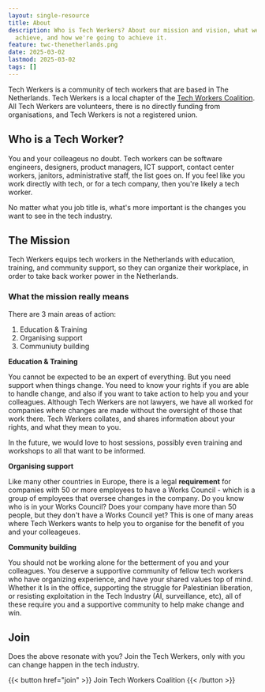 ```yaml
---
layout: single-resource
title: About
description: Who is Tech Werkers? About our mission and vision, what we want to
  achieve, and how we're going to achieve it.
feature: twc-thenetherlands.png
date: 2025-03-02
lastmod: 2025-03-02
tags: []
---
```


Tech Werkers is a community of tech workers that are based in The Netherlands. Tech Werkers is a local chapter of the [Tech Workers Coalition](https://techworkerscoalition.org/). All Tech Werkers are volunteers, there is no directly funding from organisations, and Tech Werkers is not a registered union.

## Who is a Tech Worker?

You and your colleageus no doubt. Tech workers can be software engineers, designers, product managers, ICT support, contact center workers, janitors, administrative staff, the list goes on. If you feel like you work directly with tech, or for a tech company, then you're likely a tech worker.

No matter what you job title is, what's more important is the changes you want to see in the tech industry.

## The Mission 

Tech Werkers equips tech workers in the Netherlands with education, training, and community support, so they can organize their workplace, in order to take back worker power in the Netherlands.

### What the mission really means

There are 3 main areas of action:

1. Education & Training
2. Organising support
3. Communiuty building

**Education & Training**

You cannot be expected to be an expert of everything. But you need support when things change. You need to know your rights if you are able to handle change, and also if you want to take action to help you and your colleagues. Although Tech Werkers are not lawyers, we have all worked for companies where changes are made without the oversight of those that work there. Tech Werkers collates, and shares information about your rights, and what they mean to you.

In the future, we would love to host sessions, possibly even training and workshops to all that want to be informed.

**Organising support**

Like many other countries in Europe, there is a legal __requirement__ for companies with 50 or more employees to have a Works Council - which is a group of employees that oversee changes in the company. Do you know who is in your Works Council? Does your company have more than 50 people, but they don't have a Works Council yet? This is one of many areas where Tech Werkers wants to help you to organise for the benefit of you and your colleageues.

**Community building**

You should not be working alone for the betterment of you and your colleagues. You deserve a supportive community of fellow tech workers who have organizing experience, and have your shared values top of mind. Whether it ls in the office, supporting the struggle for Palestinian liberation, or resisting exploitation in the Tech Industry (AI, surveillance, etc), all of these require you and a supportive community to help make change and win.

## Join

Does the above resonate with you? Join the Tech Werkers, only with you can change happen in the tech industry.

<span class="flex justify-center uppercase font-mono">
  {{< button href="join" >}}
    Join Tech Workers Coalition
  {{< /button >}}
</span>

